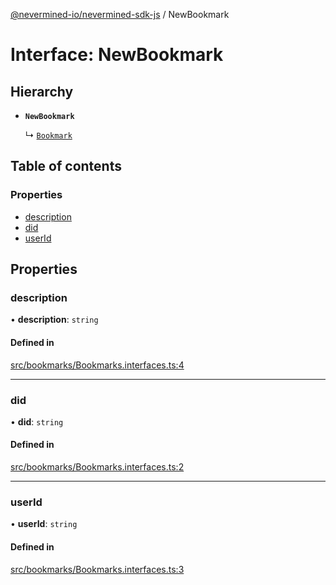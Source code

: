 [@nevermined-io/nevermined-sdk-js](../code-reference.md) / NewBookmark

# Interface: NewBookmark

## Hierarchy

- **`NewBookmark`**

  ↳ [`Bookmark`](Bookmark.md)

## Table of contents

### Properties

- [description](NewBookmark.md#description)
- [did](NewBookmark.md#did)
- [userId](NewBookmark.md#userid)

## Properties

### description

• **description**: `string`

#### Defined in

[src/bookmarks/Bookmarks.interfaces.ts:4](https://github.com/nevermined-io/sdk-js/blob/be45ac6/src/bookmarks/Bookmarks.interfaces.ts#L4)

___

### did

• **did**: `string`

#### Defined in

[src/bookmarks/Bookmarks.interfaces.ts:2](https://github.com/nevermined-io/sdk-js/blob/be45ac6/src/bookmarks/Bookmarks.interfaces.ts#L2)

___

### userId

• **userId**: `string`

#### Defined in

[src/bookmarks/Bookmarks.interfaces.ts:3](https://github.com/nevermined-io/sdk-js/blob/be45ac6/src/bookmarks/Bookmarks.interfaces.ts#L3)
